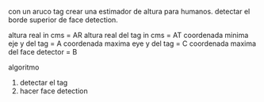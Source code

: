 con un aruco tag crear una estimador de altura para humanos.
detectar el borde superior de face detection.


altura real in cms = AR
altura real del tag in cms = AT
coordenada minima eje y del tag = A
coordenada maxima eye y del tag = C
coordenada maxima del face detector = B

algoritmo
1. detectar el tag
2. hacer face detection